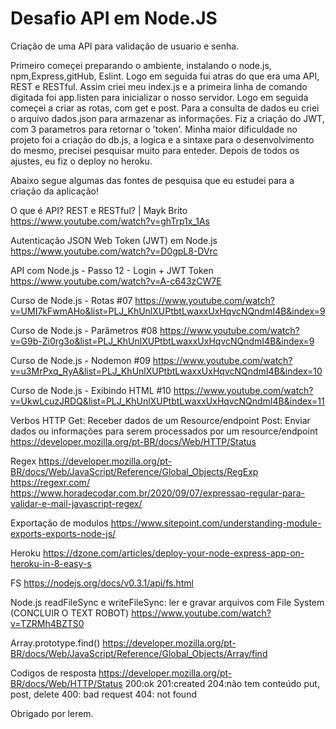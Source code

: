 # Desafio API em Node.JS

<P1>Criação de uma API para validação de usuario e senha.</P1>

Primeiro começei preparando o ambiente, instalando o node.js, npm,Express,gitHub, Eslint.
Logo em seguida fui atras do que era uma API, REST e RESTful.
Assim criei meu index.js e a primeira linha de comando digitada foi app.listen para inicializar o nosso servidor.
Logo em seguida começei a criar as rotas, com get e post.
Para a consulta de dados eu criei o arquivo dados.json para armazenar as informações.
Fiz a criação do JWT, com 3 parametros para retornar o 'token'.
Minha maior dificuldade no projeto foi a criação do db.js, a logica e a sintaxe para o desenvolvimento do mesmo, precisei pesquisar muito para enteder.
Depois de todos os ajustes, eu fiz o deploy no heroku.

Abaixo segue algumas das fontes de pesquisa que eu estudei para a criação da aplicação!

O que é API? REST e RESTful? | Mayk Brito
https://www.youtube.com/watch?v=ghTrp1x_1As

Autenticação JSON Web Token (JWT) em Node.js
https://www.youtube.com/watch?v=D0gpL8-DVrc

API com Node.js - Passo 12 - Login + JWT Token
https://www.youtube.com/watch?v=A-c643zCW7E

Curso de Node.js - Rotas #07
https://www.youtube.com/watch?v=UMI7kFwmAHo&list=PLJ_KhUnlXUPtbtLwaxxUxHqvcNQndmI4B&index=9

Curso de Node.js - Parâmetros #08
https://www.youtube.com/watch?v=G9b-Zi0rg3o&list=PLJ_KhUnlXUPtbtLwaxxUxHqvcNQndmI4B&index=9

Curso de Node.js - Nodemon #09
https://www.youtube.com/watch?v=u3MrPxq_RyA&list=PLJ_KhUnlXUPtbtLwaxxUxHqvcNQndmI4B&index=10

Curso de Node.js - Exibindo HTML #10
https://www.youtube.com/watch?v=UkwLcuzJRDQ&list=PLJ_KhUnlXUPtbtLwaxxUxHqvcNQndmI4B&index=11

Verbos HTTP
Get: Receber dados de um Resource/endpoint
Post: Enviar dados ou informações para serem processados por um resource/endpoint
https://developer.mozilla.org/pt-BR/docs/Web/HTTP/Status

Regex
https://developer.mozilla.org/pt-BR/docs/Web/JavaScript/Reference/Global_Objects/RegExp
https://regexr.com/
https://www.horadecodar.com.br/2020/09/07/expressao-regular-para-validar-e-mail-javascript-regex/

Exportação de modulos
https://www.sitepoint.com/understanding-module-exports-exports-node-js/

Heroku
https://dzone.com/articles/deploy-your-node-express-app-on-heroku-in-8-easy-s

FS
https://nodejs.org/docs/v0.3.1/api/fs.html

Node.js readFileSync e writeFileSync: ler e gravar arquivos com File System (CONCLUIR O TEXT ROBOT)
https://www.youtube.com/watch?v=TZRMh4BZTS0

Array.prototype.find()
https://developer.mozilla.org/pt-BR/docs/Web/JavaScript/Reference/Global_Objects/Array/find

Codigos de resposta
https://developer.mozilla.org/pt-BR/docs/Web/HTTP/Status
200:ok
201:created
204:não tem conteúdo put, post, delete
400: bad request
404: not found

Obrigado por lerem.

